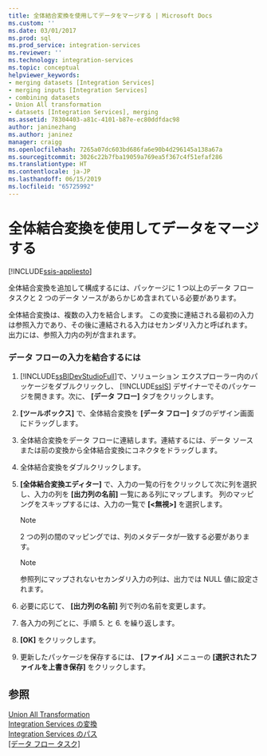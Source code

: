 ```yaml
---
title: 全体結合変換を使用してデータをマージする | Microsoft Docs
ms.custom: ''
ms.date: 03/01/2017
ms.prod: sql
ms.prod_service: integration-services
ms.reviewer: ''
ms.technology: integration-services
ms.topic: conceptual
helpviewer_keywords:
- merging datasets [Integration Services]
- merging inputs [Integration Services]
- combining datasets
- Union All transformation
- datasets [Integration Services], merging
ms.assetid: 78304403-a81c-4101-b87e-ec80ddfdac98
author: janinezhang
ms.author: janinez
manager: craigg
ms.openlocfilehash: 7265a07dc603bd686fa6e90b4d296145a138a67a
ms.sourcegitcommit: 3026c22b7fba19059a769ea5f367c4f51efaf286
ms.translationtype: HT
ms.contentlocale: ja-JP
ms.lasthandoff: 06/15/2019
ms.locfileid: "65725992"
---
```

# <a name="merge-data-by-using-the-union-all-transformation"></a>全体結合変換を使用してデータをマージする

[!INCLUDE[ssis-appliesto](../../../includes/ssis-appliesto-ssvrpluslinux-asdb-asdw-xxx.md)]


  全体結合変換を追加して構成するには、パッケージに 1 つ以上のデータ フロー タスクと 2 つのデータ ソースがあらかじめ含まれている必要があります。  
  
 全体結合変換は、複数の入力を結合します。 この変換に連結される最初の入力は参照入力であり、その後に連結される入力はセカンダリ入力と呼ばれます。 出力には、参照入力内の列が含まれます。  
  
### <a name="to-combine-inputs-in-a-data-flow"></a>データ フローの入力を結合するには  
  
1.  [!INCLUDE[ssBIDevStudioFull](../../../includes/ssbidevstudiofull-md.md)]で、ソリューション エクスプローラー内のパッケージをダブルクリックし、 [!INCLUDE[ssIS](../../../includes/ssis-md.md)] デザイナーでそのパッケージを開きます。次に、 **[データ フロー]** タブをクリックします。  
  
2.  **[ツールボックス]** で、全体結合変換を **[データ フロー]** タブのデザイン画面にドラッグします。  
  
3.  全体結合変換をデータ フローに連結します。連結するには、データ ソースまたは前の変換から全体結合変換にコネクタをドラッグします。  
  
4.  全体結合変換をダブルクリックします。  
  
5.  **[全体結合変換エディター]** で、入力の一覧の行をクリックして次に列を選択し、入力の列を **[出力列の名前]** 一覧にある列にマップします。 列のマッピングをスキップするには、入力の一覧で **[\<無視>]** を選択します。  
  
    > [!NOTE]  
    >  2 つの列の間のマッピングでは、列のメタデータが一致する必要があります。  
  
    > [!NOTE]  
    >  参照列にマップされないセカンダリ入力の列は、出力では NULL 値に設定されます。  
  
6.  必要に応じて、 **[出力列の名前]** 列で列の名前を変更します。  
  
7.  各入力の列ごとに、手順 5. と 6. を繰り返します。  
  
8.  **[OK]** をクリックします。  
  
9. 更新したパッケージを保存するには、 **[ファイル]** メニューの **[選択されたファイルを上書き保存]** をクリックします。  
  
## <a name="see-also"></a>参照  
 [Union All Transformation](../../../integration-services/data-flow/transformations/union-all-transformation.md)   
 [Integration Services の変換](../../../integration-services/data-flow/transformations/integration-services-transformations.md)   
 [Integration Services のパス](../../../integration-services/data-flow/integration-services-paths.md)   
 [[データ フロー タスク]](../../../integration-services/control-flow/data-flow-task.md)  
  
  
